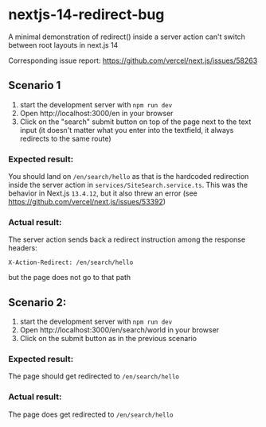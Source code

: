 # nextjs-14-redirect-bug

A minimal demonstration of redirect() inside a server action can't switch between root layouts in next.js 14

Corresponding issue report: https://github.com/vercel/next.js/issues/58263

## Scenario 1

1. start the development server with `npm run dev`
2. Open http://localhost:3000/en in your browser
3. Click on the "search" submit button on top of the page next to the text input
   (it doesn't matter what you enter into the textfield, it always redirects to the same route)

### Expected result:

You should land on `/en/search/hello` as that is the hardcoded redirection inside the server action in `services/SiteSearch.service.ts`.
This was the behavior in Next.js `13.4.12`, but it also threw an error (see https://github.com/vercel/next.js/issues/53392)

### Actual result:

The server action sends back a redirect instruction among the response headers:

`X-Action-Redirect: /en/search/hello`

but the page does not go to that path

## Scenario 2:

1. start the development server with `npm run dev`
2. Open http://localhost:3000/en/search/world in your browser
3. Click on the submit button as in the previous scenario

### Expected result:

The page should get redirected to `/en/search/hello`

### Actual result:

The page does get redirected to `/en/search/hello`
